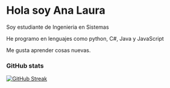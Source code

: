 # Hola soy Ana Laura


Soy estudiante de Ingenieria en Sistemas

He programo en lenguajes como python, C#, Java y JavaScript


Me gusta aprender cosas nuevas.

### GitHub stats

[![GitHub Streak](https://github-readme-streak-stats.herokuapp.com?user=0004analaura&theme=cyber-streakglow)](https://git.io/streak-stats)
